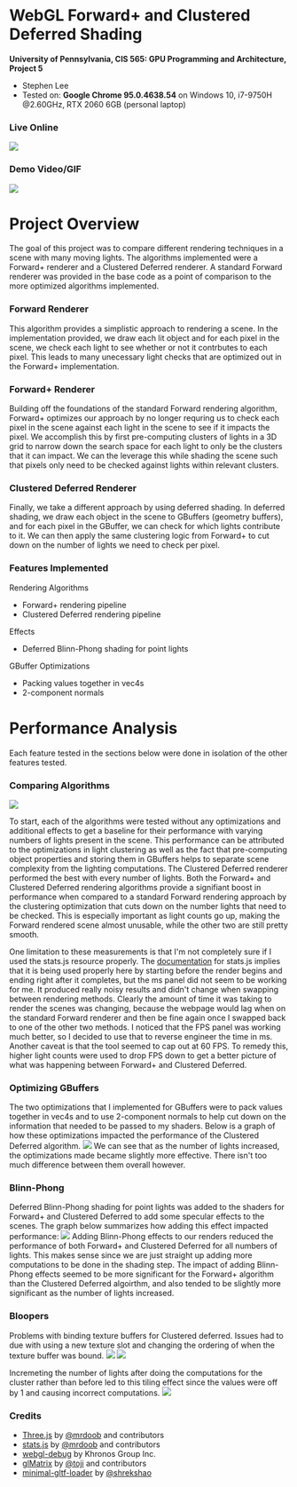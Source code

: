 WebGL Forward+ and Clustered Deferred Shading
======================

**University of Pennsylvania, CIS 565: GPU Programming and Architecture, Project 5**

* Stephen Lee
* Tested on: **Google Chrome  95.0.4638.54** on
  Windows 10, i7-9750H @2.60GHz, RTX 2060 6GB (personal laptop)

### Live Online

[![](img/start.PNG)](http://StephenLee129.github.io/Project5-WebGL-Forward-Plus-and-Clustered-Deferred)

### Demo Video/GIF

![](img/project5)

# Project Overview

The goal of this project was to compare different rendering techniques in a scene with many moving lights. The algorithms implemented were a Forward+ renderer and a Clustered Deferred renderer. A standard Forward renderer was provided in the base code as a point of comparison to the more optimized algorithms implemented.

### Forward Renderer
This algorithm provides a simplistic approach to rendering a scene. In the implementation provided, we draw each lit object and for each pixel in the scene, we check each light to see whether or not it contrbutes to each pixel. This leads to many unecessary light checks that are optimized out in the Forward+ implementation.

### Forward+ Renderer
Building off the foundations of the standard Forward rendering algorithm, Forward+ optimizes our approach by no longer requring us to check each pixel in the scene against each light in the scene to see if it impacts the pixel. We accomplish this by first pre-computing clusters of lights in a 3D grid to narrow down the search space for each light to only be the clusters that it can impact. We can the leverage this while shading the scene such that pixels only need to be checked against lights within relevant clusters.

### Clustered Deferred Renderer
Finally, we take a different approach by using deferred shading. In deferred shading, we draw each object in the scene to GBuffers (geometry buffers), and for each pixel in the GBuffer, we can check for which lights contribute to it. We can then apply the same clustering logic from Forward+ to cut down on the number of lights we need to check per pixel.

### Features Implemented
Rendering Algorithms
* Forward+ rendering pipeline
* Clustered Deferred rendering pipeline

Effects
* Deferred Blinn-Phong shading for point lights

GBuffer Optimizations
* Packing values together in vec4s
* 2-component normals

# Performance Analysis
Each feature tested in the sections below were done in isolation of the other features tested.

### Comparing Algorithms
<img src="img/comp.png">

To start, each of the algorithms were tested without any optimizations and additional effects to get a baseline for their performance with varying numbers of lights present in the scene. This performance can be attributed to the optimizations in light clustering as well as the fact that pre-computing object properties and storing them in GBuffers helps to separate scene complexity from the lighting computations. The Clustered Deferred renderer performed the best with every number of lights. Both the Forward+ and Clustered Deferred rendering algorithms provide a signifiant boost in performance when compared to a standard Forward rendering approach by the clustering optimization that cuts down on the number lights that need to be checked. This is especially important as light counts go up, making the Forward rendered scene almost unusable, while the other two are still pretty smooth.

One limitation to these measurements is that I'm not completely sure if I used the stats.js resource properly. The [documentation](https://github.com/mrdoob/stats.js/) for stats.js implies that it is being used properly here by starting before the render begins and ending right after it completes, but the ms panel did not seem to be working for me. It produced really noisy results and didn't change when swapping between rendering methods. Clearly the amount of time it was taking to render the scenes was changing, because the webpage would lag when on the standard Forward renderer and then be fine again once I swapped back to one of the other two methods. I noticed that the FPS panel was working much better, so I decided to use that to reverse engineer the time in ms. Another caveat is that the tool seemed to cap out at 60 FPS. To remedy this, higher light counts were used to drop FPS down to get a better picture of what was happening between Forward+ and Clustered Deferred.

### Optimizing GBuffers
The two optimizations that I implemented for GBuffers were to pack values together in vec4s and to use 2-component normals to help cut down on the information that needed to be passed to my shaders. Below is a graph of how these optimizations impacted the performance of the Clustered Deferred algorithm.
<img src="img/opt.png">
We can see that as the number of lights increased, the optimizations made became slightly more effective. There isn't too much difference between them overall however.

### Blinn-Phong
Deferred Blinn-Phong shading for point lights was added to the shaders for Forward+ and Clustered Deferred to add some specular effects to the scenes. The graph below summarizes how adding this effect impacted performance:
<img src="img/bp.png">
Adding Blinn-Phong effects to our renders reduced the performance of both Forward+ and Clustered Deferred for all numbers of lights. This makes sense since we are just straight up adding more computations to be done in the shading step. The impact of adding Blinn-Phong effects seemed to be more significant for the Forward+ algorithm than the Clustered Deferred algoirthm, and also tended to be slightly more significant as the number of lights increased.

### Bloopers
Problems with binding texture buffers for Clustered deferred. Issues had to due with using a new texture slot and changing the ordering of when the texture buffer was bound.
<img src="img/buffer1.PNG">
<img src="img/buffer2.PNG">

Incremeting the number of lights after doing the computations for the cluster rather than before led to this tiling effect since the values were off by 1 and causing incorrect computations.
<img src="img/tiled.PNG">

### Credits

* [Three.js](https://github.com/mrdoob/three.js) by [@mrdoob](https://github.com/mrdoob) and contributors
* [stats.js](https://github.com/mrdoob/stats.js) by [@mrdoob](https://github.com/mrdoob) and contributors
* [webgl-debug](https://github.com/KhronosGroup/WebGLDeveloperTools) by Khronos Group Inc.
* [glMatrix](https://github.com/toji/gl-matrix) by [@toji](https://github.com/toji) and contributors
* [minimal-gltf-loader](https://github.com/shrekshao/minimal-gltf-loader) by [@shrekshao](https://github.com/shrekshao)
